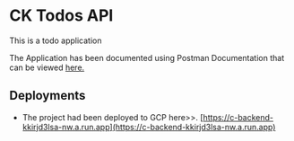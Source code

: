 # CK Todos API

This is a todo application


The Application has been documented using Postman Documentation that can be viewed [here.](https://documenter.getpostman.com/view/10009827/TzzHnZ4c)


## Deployments

- The project had been deployed to GCP here>>. [https://c-backend-kkirjd3lsa-nw.a.run.app](https://c-backend-kkirjd3lsa-nw.a.run.app)

